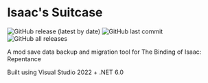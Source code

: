 # Isaac's Suitcase

![GitHub release (latest by date)](https://img.shields.io/github/v/release/OpenSauce04/IsaacsSuitcase)
![GitHub last commit](https://img.shields.io/github/last-commit/OpenSauce04/IsaacsSuitcase)
![GitHub all releases](https://img.shields.io/github/downloads/OpenSauce04/IsaacsSuitcase/total)

A mod save data backup and migration tool for The Binding of Isaac: Repentance

Built using Visual Studio 2022 + .NET 6.0
